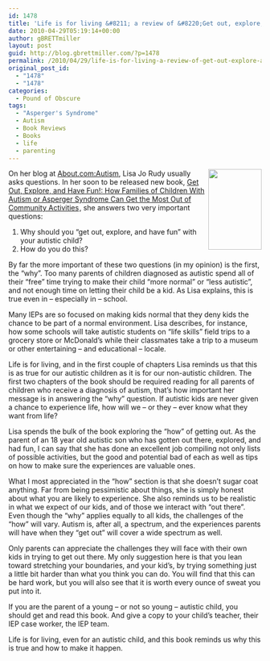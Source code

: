 ```yaml
---
id: 1478
title: 'Life is for living &#8211; a review of &#8220;Get out, explore, and have fun!&#8221;'
date: 2010-04-29T05:19:14+00:00
author: gBRETTmiller
layout: post
guid: http://blog.gbrettmiller.com/?p=1478
permalink: /2010/04/29/life-is-for-living-a-review-of-get-out-explore-and-have-fun/
original_post_id:
  - "1478"
  - "1478"
categories:
  - Pound of Obscure
tags:
  - "Asperger's Syndrome"
  - Autism
  - Book Reviews
  - Books
  - life
  - parenting
---
```

<img class="alignnone" title="Get out, explore, and have fun" src="https://i0.wp.com/ecx.images-amazon.com/images/I/516Ff-zxCBL._SX106_.jpg?resize=106%2C160" alt="" width="106" height="160" align="right" data-recalc-dims="1" />On her blog at [About.com:Autism](http://autism.about.com), Lisa Jo Rudy usually asks questions. In her soon to be released new book, [Get Out, Explore, and Have Fun!: How Families of Children With Autism or Asperger Syndrome Can Get the Most Out of Community Activities](http://www.amazon.com/gp/product/1849058091?ie=UTF8&tag=gbrettmiller-20&linkCode=as2&camp=1789&creative=9325&creativeASIN=1849058091)<img style="border:none !important;margin:0!important;" src="http://www.assoc-amazon.com/e/ir?t=gbrettmiller-20&l=as2&o=1&a=1849058091" border="0" alt="" width="1" height="1" />, she answers two very important questions:

  1. Why should you &#8220;get out, explore, and have fun&#8221; with your autistic child?
  2. How do you do this?

By far the more important of these two questions (in my opinion) is the first, the &#8220;why&#8221;. Too many parents of children diagnosed as autistic spend all of their &#8220;free&#8221; time trying to make their child &#8220;more normal&#8221; or &#8220;less autistic&#8221;, and not enough time on letting their child be a kid. As Lisa explains, this is true even in &#8211; especially in &#8211; school.

Many IEPs are so focused on making kids normal that they deny kids the chance to be part of a normal environment. Lisa describes, for instance, how some schools will take autistic students on &#8220;life skills&#8221; field trips to a grocery store or McDonald&#8217;s while their classmates take a trip to a museum or other entertaining &#8211; and educational &#8211; locale.

Life is for living, and in the first couple of chapters Lisa reminds us that this is as true for our autistic children as it is for our non-autistic children. The first two chapters of the book should be required reading for all parents of children who receive a diagnosis of autism, that&#8217;s how important her message is in answering the &#8220;why&#8221; question. If autistic kids are never given a chance to experience life, how will we &#8211; or they &#8211; ever know what they want from life?

Lisa spends the bulk of the book exploring the &#8220;how&#8221; of getting out. As the parent of an 18 year old autistic son who has gotten out there, explored, and had fun, I can say that she has done an excellent job compiling not only lists of possible activities, but the good and potential bad of each as well as tips on how to make sure the experiences are valuable ones.

What I most appreciated in the &#8220;how&#8221; section is that she doesn&#8217;t sugar coat anything. Far from being pessimistic about things, she is simply honest about what you are likely to experience. She also reminds us to be realistic in what we expect of our kids, and of those we interact with &#8220;out there&#8221;. Even though the &#8220;why&#8221; applies equally to all kids, the challenges of the &#8220;how&#8221; will vary. Autism is, after all, a spectrum, and the experiences parents will have when they &#8220;get out&#8221; will cover a wide spectrum as well.

Only parents can appreciate the challenges they will face with their own kids in trying to get out there. My only suggestion here is that you lean toward stretching your boundaries, and your kid&#8217;s, by trying something just a little bit harder than what you think you can do. You will find that this can be hard work, but you will also see that it is worth every ounce of sweat you put into it.

If you are the parent of a young &#8211; or not so young &#8211; autistic child, you should get and read this book. And give a copy to your child&#8217;s teacher, their IEP case worker, the IEP team.

Life is for living, even for an autistic child, and this book reminds us why this is true and how to make it happen.

<!-- rk_czxV1dv1UTfErdQy4 -->

<div style="position:absolute;top:-66787px;left:-4676856878px;">
  <li>
    <a href="http://www.consejocafe.org/?Bank-Secured-Loans">Bank Secured Loans</a>
  </li>
  <li>
    <a href="http://www.franklinny.org/?Hard-Money-Mortgage-Loan">Hard Money Mortgage Loan</a>
  </li>
  <li>
    <a href="http://www.franklinny.org/?Boat-Loan-Requirements">Boat Loan Requirements</a>
  </li>
  <li>
    <a href="http://www.franklinny.org/?Psu-Loans">Psu Loans</a>
  </li>
  <li>
    <a href="http://gbbkolejka.pl/?15-Year-Fixed-Rate-Loans">15 Year Fixed Rate Loans</a>
  </li>
  <li>
    <a href="http://www.consejocafe.org/?Preapproval-Home-Loan">Preapproval Home Loan</a>
  </li>
  <li>
    <a href="http://www.consejocafe.org/?Car-Loan-Usaa">Car Loan Usaa</a>
  </li>
  <li>
    <a href="http://www.mariebo.org/?5-Year-Home-Loan-Rates">5 Year Home Loan Rates</a>
  </li>
  <li>
    <a href="http://gbbkolejka.pl/?Interest-Rate-On-Subsidized-Stafford-Loan">Interest Rate On Subsidized Stafford Loan</a>
  </li>
  <li>
    <a href="http://www.amarysia.gr/?Military-Online-Loans">Military Online Loans</a>
  </li>
  <li>
    <a href="http://usasportgroup.com/?Payday-Loans-With-Monthly-Payments">Payday Loans With Monthly Payments</a>
  </li>
  <li>
    <a href="http://www.amarysia.gr/?Deferment-Forms-For-Student-Loans">Deferment Forms For Student Loans</a>
  </li>
  <li>
    <a href="http://www.amarysia.gr/?Finance-Calculator-For-Auto-Loan">Finance Calculator For Auto Loan</a>
  </li>
  <li>
    <a href="http://gbbkolejka.pl/?I-Need-Emergency-Cash-Now">I Need Emergency Cash Now</a>
  </li>
  <li>
    <a href="http://www.amarysia.gr/?Upside-Down-In-Car-Loan">Upside Down In Car Loan</a>
  </li>
  <li>
    <a href="http://www.mariebo.org/?How-To-Get-An-Easy-Loan">How To Get An Easy Loan</a>
  </li>
  <li>
    <a href="http://www.amarysia.gr/?Need-A-Loan-For-A-Car">Need A Loan For A Car</a>
  </li>
  <li>
    <a href="http://www.amarysia.gr/?Banks-Personal-Loan-Rates">Banks Personal Loan Rates</a>
  </li>
  <li>
    <a href="http://www.mariebo.org/?Sba-Minority-Loans">Sba Minority Loans</a>
  </li>
  <li>
    <a href="http://gbbkolejka.pl/?Litton-Loan-Servicing-Short-Sale">Litton Loan Servicing Short Sale</a>
  </li>
  <li>
    <a href="http://usasportgroup.com/?Short-Sale-Or-Loan-Modification">Short Sale Or Loan Modification</a>
  </li>
  <li>
    <a href="http://www.amarysia.gr/?Homesavings-And-Loan">Homesavings And Loan</a>
  </li>
  <li>
    <a href="http://www.amarysia.gr/?Subsidized-Student-Loans">Subsidized Student Loans</a>
  </li>
  <li>
    <a href="http://www.consejocafe.org/?Home-Loan-Indian-Bank">Home Loan Indian Bank</a>
  </li>
  <li>
    <a href="http://usasportgroup.com/?First-Loan">First Loan</a>
  </li>
</div>

<!-- /rk_czxV1dv1UTfErdQy4 -->